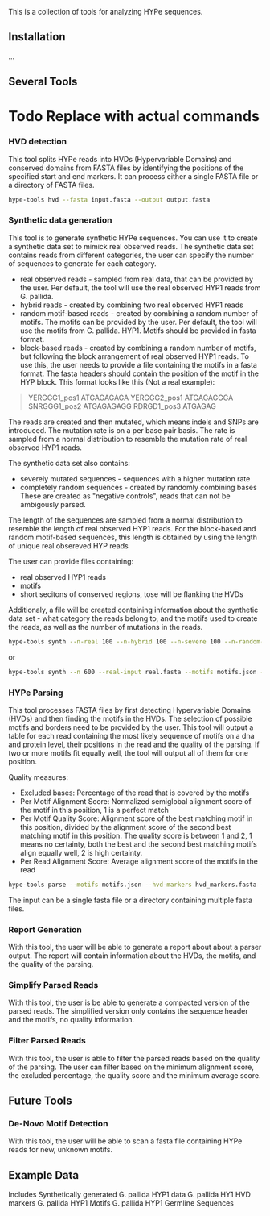 This is a collection of tools for analyzing HYPe sequences.

## Installation


...

## Several Tools 
# Todo Replace with actual commands

### HVD detection

This tool splits HYPe reads into HVDs (Hypervariable Domains) and conserved domains from FASTA files by identifying the positions of the 
specified start and end markers. It can process either a single FASTA file or a directory of FASTA files.


```bash
hype-tools hvd --fasta input.fasta --output output.fasta
```


### Synthetic data generation

This tool is to generate synthetic HYPe sequences. You can use it to create a synthetic data set to mimick real observed reads.
The synthetic data set contains reads from different categories, the user can specify the number of sequences to generate for each category.

- real observed reads - sampled from real data, that can be provided by the user. Per default, the tool will use the real observed HYP1 reads from G. pallida.
- hybrid reads - created by combining two real observed HYP1 reads
- random motif-based reads - created by combining a random number of motifs. The motifs can be provided by the user. Per default, the tool will use the motifs from G. pallida. HYP1. Motifs should be provided in fasta format.
- block-based reads - created by combining a random number of motifs, but following the block arrangement of real observed HYP1 reads. To use this, the user needs to provide a file containing the motifs in a fasta format. The fasta headers should contain the position of the motif in the HYP block. This format looks like this (Not a real example):

>YERGGG1_pos1 
ATGAGAGAGA
>YERGGG2_pos1
ATGAGAGGGA
>SNRGGG1_pos2
ATGAGAGAGG
>RDRGD1_pos3 
ATGAGAG


The reads are created and then mutated, which means indels and SNPs are introduced.
The mutation rate is on a per base pair basis. The rate is sampled from a normal distribution to resemble the mutation rate of real observed HYP1 reads.

The synthetic data set also contains:
- severely mutated sequences - sequences with a higher mutation rate
- completely random sequences - created by randomly combining bases
These are created as "negative controls", reads that can not be ambigously parsed.

The length of the sequences are sampled from a normal distribution to resemble the length of real observed HYP1 reads.
For the block-based and random motif-based sequences, this length is obtained by using the length of unique real obsereved HYP reads

The user can provide files containing:
- real observed HYP1 reads
- motifs
- short secitons of conserved regions, tose will be flanking the HVDs


Additionaly, a file will be created containing information about the synthetic data set - what category the reads belong to, and the motifs used to create the reads, as well as the number of mutations in the reads. 


```bash
hype-tools synth --n-real 100 --n-hybrid 100 --n-severe 100 --n-random-motif 100 --n-block 100 --n-full-random 100 --real-input real.fasta --motifs motifs.json --output output.fasta
```

or

```bash
hype-tools synth --n 600 --real-input real.fasta --motifs motifs.json --output output.fasta
```


### HYPe Parsing

This tool processes FASTA files by first detecting Hypervariable Domains (HVDs) and then finding the motifs in the HVDs. The selection of possible motifs and borders need to be provided by the user. This tool will output a table for each read containing the most likely sequence of motifs on a dna and protein level, their positions in the read and the quality of the parsing. If two or more motifs fit equally well, the tool will output all of them for one position.

Quality measures: 
- Excluded bases: Percentage of the read that is covered by the motifs
- Per Motif Alignment Score: Normalized semiglobal alignment score of the motif in this position, 1 is a perfect match
- Per Motif Quality Score: Alignment score of the best matching motif in this position, divided by the alignment score of the second best matching motif in this position. The quality score is between 1 and 2, 1 means no certainty, both the best and the second best matching motifs align equally well, 2 is high certainty. 
- Per Read Alignment Score: Average alignment score of the motifs in the read


```bash
hype-tools parse --motifs motifs.json --hvd-markers hvd_markers.fasta --input input.fasta 
```

The input can be a single fasta file or a directory containing multiple fasta files. 


### Report Generation

With this tool, the user will be able to generate a report about about a parser output. The report will contain information about the HVDs, the motifs, and the quality of the parsing.


### Simplify Parsed Reads 

With this tool, the user is be able to generate a compacted version of the parsed reads. The simplified version only contains the sequence header and the motifs, no quality information.


### Filter Parsed Reads

With this tool, the user is able to filter the parsed reads based on the quality of the parsing. The user can filter based on the minimum alignment score, the excluded percentage, the quality score and the minimum average score.







## Future Tools 

### De-Novo Motif Detection

With this tool, the user will be able to scan a fasta file containing HYPe reads for new, unknown motifs. 





## Example Data

Includes 
Synthetically generated G. pallida HYP1 data 
G. pallida HY1 HVD markers
G. pallida HYP1 Motifs
G. pallida HYP1 Germline Sequences

